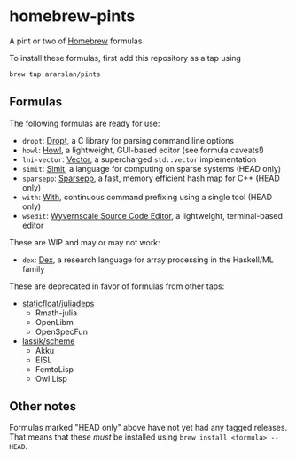 # homebrew-pints
A pint or two of [Homebrew](https://brew.sh) formulas

To install these formulas, first add this repository as a tap using
```bash
brew tap ararslan/pints
```

## Formulas

The following formulas are ready for use:

* `dropt`: [Dropt](https://github.com/jamesderlin/dropt), a C library for parsing command line
  options
* `howl`: [Howl](https://howl.io), a lightweight, GUI-based editor (see formula caveats!)
* `lni-vector`: [Vector](https://github.com/lnishan/vector), a supercharged `std::vector`
  implementation
* `simit`: [Simit](http://simit-lang.org), a language for computing on sparse systems (HEAD only)
* `sparsepp`: [Sparsepp](https://github.com/greg7mdp/sparsepp), a fast, memory efficient hash map
  for C++ (HEAD only)
* `with`: [With](https://github.com/mchav/with), continuous command prefixing using a single tool
  (HEAD only)
* `wsedit`: [Wyvernscale Source Code Editor](https://github.com/SirBoonami/wsedit), a lightweight,
  terminal-based editor

These are WIP and may or may not work:

* `dex`: [Dex](https://github.com/google-research/dex-lang), a research language for array
  processing in the Haskell/ML family

These are deprecated in favor of formulas from other taps:

* [staticfloat/juliadeps](https://github.com/staticfloat/homebrew-juliadeps)
  * Rmath-julia
  * OpenLibm
  * OpenSpecFun
* [lassik/scheme](https://github.com/lassik/homebrew-scheme)
  * Akku
  * EISL
  * FemtoLisp
  * Owl Lisp

## Other notes

Formulas marked "HEAD only" above have not yet had any tagged releases.
That means that these *must* be installed using `brew install <formula> --HEAD`.
